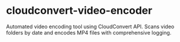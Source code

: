 # cloudconvert-video-encoder
Automated video encoding tool using CloudConvert API. Scans video folders by date and encodes MP4 files with comprehensive logging.
